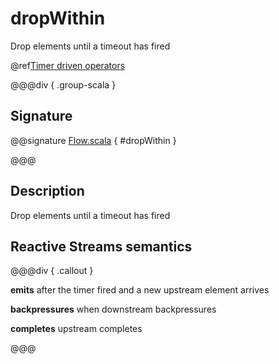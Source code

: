 # dropWithin

Drop elements until a timeout has fired

@ref[Timer driven operators](../index.md#timer-driven-operators)

@@@div { .group-scala }

## Signature

@@signature [Flow.scala](/akka-stream/src/main/scala/akka/stream/scaladsl/Flow.scala) { #dropWithin }

@@@

## Description

Drop elements until a timeout has fired

## Reactive Streams semantics

@@@div { .callout }

**emits** after the timer fired and a new upstream element arrives

**backpressures** when downstream backpressures

**completes** upstream completes

@@@

